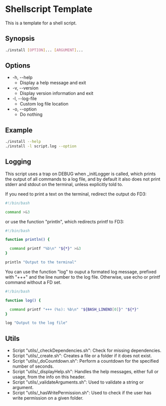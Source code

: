 # Shellscript Template

This is a template for a shell script.

## Synopsis

```bash
./install [OPTION]... [ARGUMENT]...
```

## Options

- -h, --help
  - Display a help message and exit
- -v, --version
  - Display version information and exit
- -l, --log-file
  - Custom log file location
- -o, --option
  - Do nothing

## Example

```bash
./install --help
./install -l script.log --option
```

## Logging

This script uses a trap on DEBUG when _initLogger is called,
which prints the output of all commands to a log file, and
by default it also does not print stderr and stdout
on the terminal, unless explicitly told to.

If you need to print a text on the terminal, redirect the
output do FD3:

```bash
#!/bin/bash

command >&3
```

or use the function "println", which redirects printf to FD3:

```bash
#!/bin/bash

function println() {

  command printf "%b\n" "${*}" >&3
}

println "Output to the terminal"
```

You can use the function "log" to ouput a formated log
message, prefixed with "+++" and the line number to the
log file. Otherwise, use echo or printf command without a
FD set.

```bash
#!/bin/bash

function log() {

  command printf "+++ (%s): %b\n" "${BASH_LINENO[0]}" "${*}"
}

log "Output to the log file"
```

## Utils

- Script "utils/_checkDependencies.sh": Check for missing dependencies.
- Script "utils/_create.sh": Creates a file or a folder if it does not exist.
- Script "utils/_doCountdown.sh": Perform a countdown for the specified number of seconds.
- Script "utils/_displayHelp.sh": Handles the help messages, either full or usage, from the info on this header.
- Script "utils/_validateArguments.sh": Used to validate a string or argument.
- Script "utils/_hasWritePermission.sh": Used to check if the user has write permission on a given folder.
